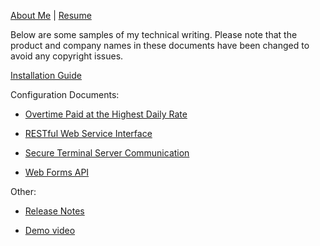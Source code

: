 [About Me](https://miawriter.github.io/Technical-Writing-Portfolio/About.txt)       |       [Resume](https://miawriter.github.io/Technical-Writing-Portfolio/Ginger_Moskowitz_Technical_Writer_Resume.pdf)

Below are some samples of my technical writing. Please note that the product and company names in these documents have been changed to avoid any copyright issues. 


[Installation Guide](https://miawriter.github.io/Technical-Writing-Portfolio/Installation_Guide.pdf)


Configuration Documents:

* [Overtime Paid at the Highest Daily Rate](https://miawriter.github.io/Technical-Writing-Portfolio/Overtime_at_Highest_Daily_Rate.pdf)

* [RESTful Web Service Interface](https://miawriter.github.io/Technical-Writing-Portfolio/RESTful_Web_Service_Interface.pdf)

* [Secure Terminal Server Communication](https://miawriter.github.io/Technical-Writing-Portfolio/Secure_Terminal_Server_Communication.pdf)

* [Web Forms API](https://miawriter.github.io/Technical-Writing-Portfolio/Web_Forms_API.pdf)


Other:

* [Release Notes](https://miawriter.github.io/Technical-Writing-Portfolio/Release_Notes.pdf)

* [Demo video](https://miawriter.github.io/Technical-Writing-Portfolio/late_arrive_early_depart_demo.mp4)
